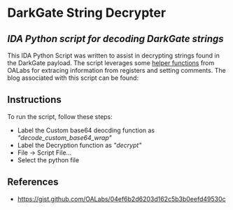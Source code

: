# DarkGate String Decrypter
## _IDA Python script for decoding DarkGate strings_

This IDA Python Script was written to assist in decrypting strings found in the DarkGate payload. The script leverages some [helper functions](https://gist.github.com/OALabs/04ef6b2d6203d162c5b3b0eefd49530c ) from OALabs for extracing information from registers and setting comments. The blog associated with this script can be found: 

## Instructions
To run the script, follow these steps: 

- Label the Custom base64 deocding function as _"decode_custom_base64_wrap"_
- Label the Decryption function as _"decrypt"_
- File -> Script File...
- Select the python file

## References

- https://gist.github.com/OALabs/04ef6b2d6203d162c5b3b0eefd49530c 
